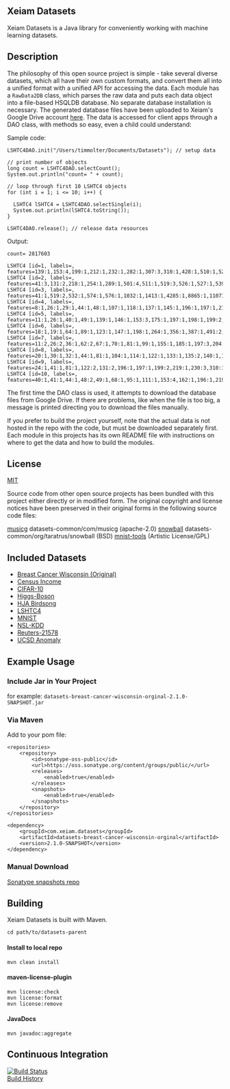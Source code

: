 ## Xeiam Datasets

Xeiam Datasets is a Java library for conveniently working with machine learning datasets.  

## Description 

The philosophy of this open source project is simple - take several diverse datasets, which all have their own custom formats, and convert them all into a unified 
format with a unified API for accessing the data. Each module has a `RawData2DB` class, which parses the raw data and puts each data object into a file-based HSQLDB database. 
No separate database installation is necessary. The generated database files have been uploaded to Xeiam's Google Drive account [here](https://drive.google.com/folderview?id=0ByP7_A9vXm17VXhuZzBrcnNubEE&usp=sharing#list).
The data is accessed for client apps through a DAO class, with methods so easy, even a child could understand:

Sample code:

    LSHTC4DAO.init("/Users/timmolter/Documents/Datasets"); // setup data

    // print number of objects
    long count = LSHTC4DAO.selectCount();
    System.out.println("count= " + count);
    
    // loop through first 10 LSHTC4 objects
    for (int i = 1; i <= 10; i++) {

      LSHTC4 lSHTC4 = LSHTC4DAO.selectSingle(i);
      System.out.println(lSHTC4.toString());
    }
    
    LSHTC4DAO.release(); // release data resources
    
    
Output:

    count= 2817603
    
    LSHTC4 [id=1, labels=, features=139:1,153:4,199:1,212:1,232:1,282:1,307:3,310:1,428:1,510:1,528:1,609:1,700:2,709:1,727:1,765:1,791:1,798:2,838:1,872:1,1007:1,1170:2,1374:1,1388:1,1409:1,1435:1,1892:1,2190:1,2197:1,2253:1,2348:2,2570:1,2628:1,2713:1,3066:1,3406:1,3619:2,3628:2,3636:1,3649:2,5068:1,8385:1,9371:1,11248:1,11806:1,]
    LSHTC4 [id=2, labels=, features=41:3,131:2,218:1,254:1,289:1,501:4,511:1,519:3,526:1,527:1,539:1,542:1,543:2,551:2,558:3,605:2,977:2,2748:1,2867:1,3849:1,4032:1,5030:1,19156:1,]
    LSHTC4 [id=3, labels=, features=41:1,519:2,532:1,574:1,576:1,1032:1,1413:1,4285:1,8865:1,11071:1,24481:1,83715:1,]
    LSHTC4 [id=4, labels=, features=8:1,26:1,29:1,44:1,48:1,107:1,118:1,137:1,145:1,196:1,197:1,211:1,354:1,400:1,403:1,409:1,415:1,432:1,439:1,442:1,459:1,536:2,551:1,558:1,605:1,612:1,661:1,689:1,695:1,805:3,816:1,834:1,854:5,867:1,883:1,889:1,891:1,902:1,944:2,980:1,1139:1,1273:1,1287:1,1345:1,1415:1,1614:2,1664:1,1713:1,1776:2,1817:1,1861:1,1956:1,2100:1,2105:1,2121:1,2558:2,2564:1,2619:1,3018:1,3045:1,3055:1,3061:2,3217:2,3233:1,3301:1,3755:1,5504:1,6555:1,6942:1,7102:1,7901:1,10298:1,11317:1,12780:1,14305:1,16756:1,27769:1,28416:1,29278:3,32759:1,181529:1,1003324:1,]
    LSHTC4 [id=5, labels=, features=11:1,26:1,40:1,49:1,139:1,146:1,153:3,175:1,197:1,198:1,199:2,215:2,226:1,228:1,237:2,238:1,239:2,240:1,242:1,253:1,262:1,274:1,286:1,297:1,307:1,316:2,317:1,318:4,326:1,354:1,364:1,375:1,430:1,439:2,463:1,474:1,490:1,491:1,583:3,596:1,597:1,605:1,614:1,615:2,647:1,730:2,752:1,765:1,769:1,777:3,791:1,793:1,798:6,867:2,874:1,891:1,1006:1,1018:1,1092:1,1099:2,1106:2,1116:1,1138:1,1155:1,1159:3,1167:1,1169:1,1171:1,1180:1,1184:2,1317:1,1330:1,1394:1,1398:1,1414:3,1449:1,1467:1,1469:1,1515:1,1547:1,1575:1,1771:1,1797:1,1842:2,1918:1,1932:1,2009:1,2066:1,2103:1,2115:1,2135:1,2143:1,2180:1,2184:1,2192:1,2196:1,2197:1,2220:2,2275:1,2306:1,2334:1,2342:1,2344:1,2419:1,2557:2,2610:1,2652:1,2934:1,2969:1,3023:1,3026:1,3032:1,3048:3,3053:2,3380:2,3403:2,3507:1,3664:1,3849:1,3964:16,3970:1,3984:1,4016:1,4017:4,4205:1,4302:1,4336:1,4353:1,4524:1,4548:1,4571:1,4665:1,4667:1,4672:1,5083:2,5134:1,5930:1,6229:1,6738:1,6977:1,7404:1,8540:1,9532:2,11399:1,12822:1,15406:1,16929:1,17726:1,19875:1,20093:1,20597:1,20641:1,20655:1,26618:1,27756:1,36028:1,63893:1,70093:1,121950:1,171358:1,191665:1,866061:1,]
    LSHTC4 [id=6, labels=, features=18:1,19:1,64:1,89:1,123:1,147:1,198:1,264:1,356:1,387:1,491:2,511:2,521:1,527:1,529:2,561:4,632:1,712:1,761:1,903:1,991:1,1002:1,1105:1,1299:1,1565:1,1620:1,1651:1,1697:1,1832:1,3591:1,4607:1,4718:1,6248:1,7963:1,23274:2,]
    LSHTC4 [id=7, labels=, features=11:2,26:2,36:1,62:2,67:1,70:1,81:1,99:1,155:1,185:1,197:3,204:3,211:5,229:1,230:1,231:1,246:1,344:2,347:1,375:1,397:1,401:2,413:1,415:1,458:2,491:1,497:1,539:1,558:1,587:1,692:2,745:1,752:1,761:1,812:2,815:1,827:1,829:1,854:12,944:1,978:2,991:1,1001:2,1109:1,1159:1,1193:1,1247:1,1300:1,1380:1,1414:3,1518:1,1544:1,1634:1,1661:16,1670:1,1788:2,1813:2,1834:1,1846:1,1879:1,2062:1,2128:1,2220:1,2236:2,2562:2,2578:2,2586:7,2683:1,2962:1,3014:1,3019:1,3734:2,3826:1,3999:1,4052:1,4267:1,4471:1,4752:1,4756:1,4811:1,4850:2,4963:1,5071:1,5317:2,5459:1,5497:1,5509:3,5698:2,6899:1,7045:1,7217:1,7641:1,7924:1,7985:1,8010:1,8176:1,8482:1,8942:1,10605:1,10682:1,10706:1,12306:1,12307:1,12425:2,12555:1,12681:1,12961:1,13995:1,13998:1,14000:1,14214:1,14826:1,15493:1,16852:1,21690:3,26455:1,26503:1,34393:1,35307:1,42172:1,43814:1,47525:1,50601:1,65466:1,74704:1,93306:1,93846:1,98361:1,143927:1,512967:1,581083:1,892311:1,922750:1,]
    LSHTC4 [id=8, labels=, features=20:1,30:1,32:1,44:1,81:1,104:1,114:1,122:1,133:1,135:2,140:1,178:1,202:1,211:1,215:1,219:2,228:2,229:1,312:2,367:1,475:1,587:1,740:1,750:1,769:1,777:1,778:3,829:1,830:1,834:1,856:1,1024:1,1083:5,1099:1,1100:2,1102:5,1106:12,1118:1,1129:1,1156:1,1176:1,1377:1,1681:1,1786:1,1804:2,2088:1,2126:1,2295:1,3018:2,3044:2,3127:1,4175:1,4440:1,5115:1,5568:1,5774:1,5913:2,5923:1,7958:1,8112:1,9324:3,10808:1,12594:2,12692:1,12715:1,16618:1,18828:1,18829:1,19913:1,19920:4,20093:5,20193:1,21208:1,21213:1,25433:1,36336:1,55404:1,69755:1,113192:1,]
    LSHTC4 [id=9, labels=, features=24:1,41:1,81:1,122:2,131:2,196:1,197:1,199:2,219:1,230:3,310:1,318:2,328:1,346:2,354:2,375:1,378:1,395:1,400:1,415:1,430:1,464:1,501:1,559:3,561:3,567:2,570:4,576:1,589:1,601:1,605:1,633:1,692:3,717:1,721:3,765:1,773:1,791:3,818:1,841:1,903:1,916:1,977:1,1000:1,1019:1,1046:1,1078:1,1106:1,1109:1,1163:1,1249:2,1266:1,1413:1,1556:1,1563:1,1664:1,1716:1,1742:2,1756:1,1782:1,1793:1,1915:1,1966:1,2032:1,2369:1,2687:2,2695:1,2957:1,3365:1,3519:1,3581:1,3698:1,4548:1,4570:1,5126:3,5526:3,5954:2,6014:1,7104:1,7124:1,7652:1,8532:1,10305:1,10637:1,10774:1,11256:2,11892:1,12116:1,14386:1,14732:1,17880:5,19492:4,23460:1,23618:1,30520:2,33822:1,42461:1,57833:1,386140:1,691708:1,1558913:1,]
    LSHTC4 [id=10, labels=, features=40:1,41:1,44:1,48:2,49:1,68:1,95:1,111:1,153:4,162:1,196:1,219:1,228:1,229:1,232:1,238:1,239:2,242:2,247:2,276:1,297:2,306:1,307:1,316:1,317:1,375:1,430:1,510:1,516:1,582:1,612:1,717:1,728:2,761:1,764:1,776:1,783:1,797:1,815:1,915:1,1116:1,1337:1,1441:1,1680:1,2116:2,2118:1,2119:1,2192:1,2194:1,2322:1,2347:1,2354:1,2613:1,2636:1,2748:1,2930:1,3048:1,3057:1,3140:1,3229:1,3893:1,4030:1,4252:1,4984:1,5068:1,6599:1,7108:1,8540:1,10639:1,10666:1,10670:2,10676:1,14070:5,14321:1,14364:2,24700:1,26766:1,27895:1,63406:1,166985:1,601892:1,]

The first time the DAO class is used, it attempts to download the database files from Google Drive. If there are problems, like when the file is too big, a message is printed 
directing you to download the files manually.

If you prefer to build the project yourself, note that the actual data is not hosted in the repo with the code, but must be downloaded separately first. Each module in this 
projects has its own README file with instructions on where to get the data and how to build the modules. 

## License

[MIT](http://opensource.org/licenses/MIT)

Source code from other open source projects has been bundled with this project either directly or in modified form. 
The original copyright and license notices have been preserved in their original forms in the following source code files:

[musicg](https://code.google.com/p/musicg/) datasets-common/com/musicg (apache-2.0)
[snowball](http://snowball.tartarus.org/license.php) datasets-common/org/taratrus/snowball (BSD)
[mnist-tools](https://code.google.com/p/mnist-tools/) (Artistic License/GPL)

## Included Datasets

* [Breast Cancer Wisconsin (Original)](http://archive.ics.uci.edu/ml/datasets/Breast+Cancer+Wisconsin+%28Original%29)
* [Census Income](http://archive.ics.uci.edu/ml/datasets/Census+Income)
* [CIFAR-10](http://www.cs.toronto.edu/~kriz/cifar.html)
* [Higgs-Boson](https://www.kaggle.com/c/higgs-boson)
* [HJA Birdsong](http://web.engr.oregonstate.edu/~briggsf/kdd2012datasets/hja_birdsong/)
* [LSHTC4](http://www.kaggle.com/c/lshtc/data)
* [MNIST](http://yann.lecun.com/exdb/mnist/)
* [NSL-KDD](http://nsl.cs.unb.ca/NSL-KDD/)
* [Reuters-21578](http://archive.ics.uci.edu/ml/support/Reuters-21578+Text+Categorization+Collection)
* [UCSD Anomaly](http://www.svcl.ucsd.edu/projects/anomaly/dataset.html)

## Example Usage

### Include Jar in Your Project

for example: `datasets-breast-cancer-wisconsin-orginal-2.1.0-SNAPSHOT.jar`

### Via Maven

Add to your pom file:

    <repositories>
        <repository>
            <id>sonatype-oss-public</id>
            <url>https://oss.sonatype.org/content/groups/public/</url>
            <releases>
                <enabled>true</enabled>
            </releases>
            <snapshots>
                <enabled>true</enabled>
            </snapshots>
        </repository>
    </repositories>

    <dependency>
        <groupId>com.xeiam.datasets</groupId>
        <artifactId>datasets-breast-cancer-wisconsin-orginal</artifactId>
        <version>2.1.0-SNAPSHOT</version>
    </dependency>
    
### Manual Download

[Sonatype snapshots repo](https://oss.sonatype.org/content/groups/public/com/xeiam/datasets/)

## Building

Xeiam Datasets is built with Maven.

    cd path/to/datasets-parent
    
#### Install to local repo

    mvn clean install
    
#### maven-license-plugin

    mvn license:check
    mvn license:format
    mvn license:remove
    
#### JavaDocs

    mvn javadoc:aggregate 

## Continuous Integration

[![Build Status](https://travis-ci.org/timmolter/Datasets.png?branch=develop)](https://travis-ci.org/timmolter/Datasets.png)  
[Build History](https://travis-ci.org/timmolter/Datasets/builds)  
 
